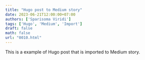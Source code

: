 ```yaml
---
title: "Hugo post to Medium story"
date: 2023-06-21T12:00:00+07:00
authors: ['Sparisoma Viridi']
tags: ['Hugo', 'Medium', 'Import']
draft: false
math: false
url: "0010.html"
---
```

This is a example of Hugo post that is imported to Medium story.
